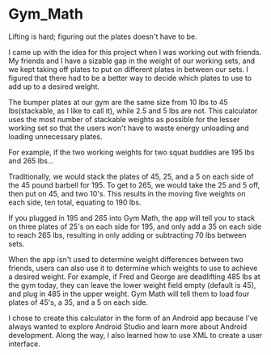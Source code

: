 # Gym_Math
Lifting is hard; figuring out the plates doesn't have to be.

I came up with the idea for this project when I was working out with friends. My friends and I have a sizable gap in the weight of our working sets, and we kept taking off plates to put on different plates in between our sets. I figured that there had to be a better way to decide which plates to use to add up to a desired weight.

The bumper plates at our gym are the same size from 10 lbs to 45 lbs(stackable, as I like to call it), while 2.5 and 5 lbs are not. This calculator uses the most number of stackable weights as possible for the lesser working set so that the users won't have to waste energy unloading and loading unnecessary plates.

For example, if the two working weights for two squat buddies are 195 lbs and 265 lbs...

Traditionally, we would stack the plates of 45, 25, and a 5 on each side of the 45 pound barbell for 195.
To get to 265, we would take the 25 and 5 off, then put on 45, and two 10's. This results in the moving five weights on each side, ten total, equating to 190 lbs.

If you plugged in 195 and 265 into Gym Math, the app will tell you to stack on three plates of 25's on each side for 195, and only add a 35 on each side to reach 265 lbs, resulting in only adding or subtracting 70 lbs between sets.

When the app isn't used to determine weight differences between two friends, users can also use it to determine which weights to use to achieve a desired weight. For example, if Fred and George are deadlifting 485 lbs at the gym today, they can leave the lower weight field empty (default is 45), and plug in 485 in the upper weight. Gym Math will tell them to load four plates of 45's, a 35, and a 5 on each side.

I chose to create this calculator in the form of an Android app because I've always wanted to explore Android Studio and learn more about Android development. Along the way, I also learned how to use XML to create a user interface.
